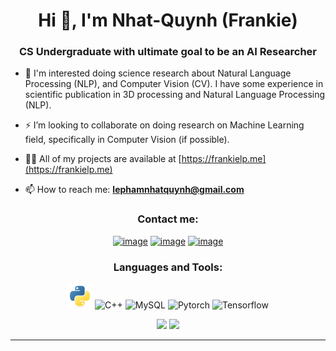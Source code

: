 <h1 align="center">Hi 👋, I'm Nhat-Quynh (Frankie) </h1>
<h3 align="center">CS Undergraduate with ultimate goal to be an AI Researcher</h3>

- 🔭 I'm interested doing science research about Natural Language Processing (NLP), and Computer Vision (CV). I have some experience in scientific publication in 3D processing and Natural Language Processing (NLP).

- ⚡ I’m looking to collaborate on doing research on Machine Learning field, specifically in Computer Vision (if possible).

- 👨‍💻 All of my projects are available at [https://frankielp.me](https://frankielp.me)

- 📫 How to reach me: **lephamnhatquynh@gmail.com**

<h3 align="center">Contact me:</h3>
<div align="center">

[![image](https://img.shields.io/badge/LinkedIn-0077B5?style=for-the-badge&logo=linkedin&logoColor=white)](https://www.linkedin.com/in/lephamnhatquynh/)
[![image](https://img.shields.io/badge/Instagram-E4405F?style=for-the-badge&logo=instagram&logoColor=white)](https://www.instagram.com/frankiecomrade/)
[![image](https://img.shields.io/badge/Gmail-D14836?style=for-the-badge&logo=gmail&logoColor=white)](mailto:lephamnhatquynh@gmail.com)
  
</div>

<h3 align="center">Languages and Tools:</h3>

<p align="center"> 
  <a target="_blank"> 
    <img src="https://raw.githubusercontent.com/devicons/devicon/master/icons/python/python-original.svg" alt="python" width="40" height="40"/> 
  </a> 
  <a  target="_blank"> 
    <img src="https://github.com/get-icon/geticon/raw/master/icons/c-plusplus.svg" alt="C++" width="40" height="40"/> 
  </a> 
   <a target="_blank"> 
    <img src="https://github.com/get-icon/geticon/raw/master/icons/mysql.svg" alt="MySQL" width="40" height="40"/> 
  </a> 
  <a  target="_blank"> 
    <img src="https://github.com/valohai/ml-logos/blob/master/pytorch.svg" alt="Pytorch" width="40" height="40"/> 
  </a> 
   <a target="_blank"> 
    <img src="https://github.com/valohai/ml-logos/blob/master/tensorflow-tf.svg" alt="Tensorflow" width="40" height="40"/> 
  </a> 
</p>

<p align= "center">
  <img height= "150" src="https://github-readme-stats.vercel.app/api?username=frankielp&theme=algolia&show_icons=true&include_all_commits=true" />
  <img height= "150" src="https://github-readme-stats.vercel.app/api/top-langs/?username=frankielp&theme=algolia&layout=compact" />
</p>

------
